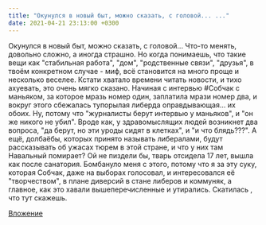 ```yaml
---
title: "Окунулся в новый быт, можно сказать, с головой... ..."
date: 2021-04-21 23:13:00 +0300
---
```


Окунулся в новый быт, можно сказать, с головой... Что-то менять, довольно сложно, а иногда страшно. Но когда понимаешь, что такие вещи как "стабильная работа", "дом", "родственные связи", "друзья", в твоём конкретном случае - миф, всё становится на много проще и несколько веселее.
Кстати хватало времени читать новости, и тихо ахуевать, это очень мягко сказано. Начиная с интервью #Собчак с маньяком, за которое мразь номер один, заплатила мрази номер два, и вокруг этого сбежалась тупорылая либерда оправдывающая... их обоих. Ну, потому что "журналисты берут интервью у маньяков", и "он же никого не убил". Вроде как, у здравомыслящих людей возникнет два вопроса, "да берут, но эти уроды сидят в клетках", и "и что блядь???". А ещё, долбаёбы, которых принято называть либералами, будут рассказывать об ужасах тюрем в этой стране, и что у них там Навальный помирает? Ой не пиздели бы, тварь отсидела 17 лет, вышла как после санатория.
Бомбануло меня с этого, потому что я за эту суку, которая Собчак, даже на выборах голосовал, и интересовался её "творчеством", в плане диверсий в стане либеров и коммуняк, а главное, как это хавали вышеперечисленные и утирались. Скатилась , что тут скажешь.

[Вложение](/assets/vk_photos/2/BQKaMYTKKfE.jpg)
